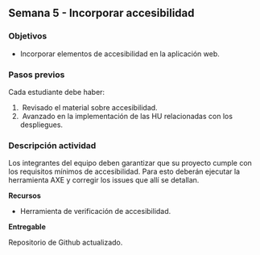 ## Semana 5 - Incorporar accesibilidad

### Objetivos

*   Incorporar elementos de accesibilidad en la aplicación web.

### Pasos previos

Cada estudiante debe haber:

1.   Revisado el material sobre accesibilidad.
2.   Avanzado en la implementación de las HU relacionadas con los despliegues. 

### Descripción actividad

Los integrantes del equipo deben garantizar que su proyecto cumple con los requisitos mínimos de accesibilidad. Para esto deberán ejecutar la herramienta AXE y corregir los issues que allí se detallan. 

**Recursos**

*   Herramienta de verificación de accesibilidad.

**Entregable**

Repositorio de Github actualizado.
